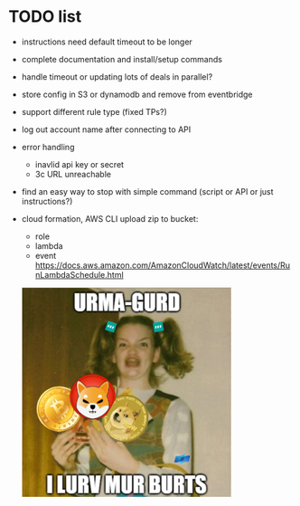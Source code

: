 # TODO list
- instructions need default timeout to be longer
- complete documentation and install/setup commands 
- handle timeout or updating lots of deals in parallel?
- store config in S3 or dynamodb and remove from eventbridge
- support different rule type (fixed TPs?)
- log out account name after connecting to API
- error handling
  - inavlid api key or secret
  - 3c URL unreachable
- find an easy way to stop with simple command (script or API or just instructions?)
- cloud formation, AWS CLI upload zip to bucket:
  - role
  - lambda
  - event
  https://docs.aws.amazon.com/AmazonCloudWatch/latest/events/RunLambdaSchedule.html
  
  ![URMA-GURD!!](urmagurd.png)
